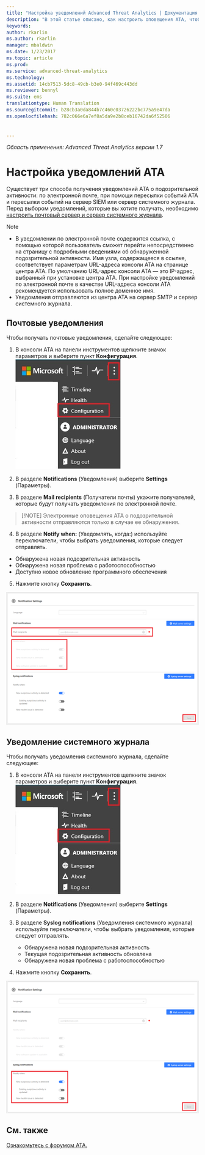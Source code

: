 ```yaml
---
title: "Настройка уведомлений Advanced Threat Analytics | Документация Майкрософт"
description: "В этой статье описано, как настроить оповещения ATA, чтобы получать уведомления при обнаружении подозрительных действий."
keywords: 
author: rkarlin
ms.author: rkarlin
manager: mbaldwin
ms.date: 1/23/2017
ms.topic: article
ms.prod: 
ms.service: advanced-threat-analytics
ms.technology: 
ms.assetid: 14cb7513-5dc8-49cb-b3e0-94f469c443dd
ms.reviewer: bennyl
ms.suite: ems
translationtype: Human Translation
ms.sourcegitcommit: b28cb3a0da844b7c460c03726222bc775a9e47da
ms.openlocfilehash: 782c066e6a7ef8a5da9e2b8ceb16742da6f52506


---
```


*Область применения: Advanced Threat Analytics версии 1.7*



# <a name="set-ata-notifications"></a>Настройка уведомлений ATA
Существует три способа получения уведомлений ATA о подозрительной активности: по электронной почте, при помощи пересылки событий ATA и пересылки событий на сервер SIEM или сервер системного журнала. Перед выбором уведомлений, которые вы хотите получать, необходимо [настроить почтовый сервер и сервер системного журнала](setting-syslog-email-server-settings.md).

> [!NOTE]
> -   В уведомлении по электронной почте содержится ссылка, с помощью которой пользователь сможет перейти непосредственно на страницу с подробными сведениями об обнаруженной подозрительной активности. Имя узла, содержащееся в ссылке, соответствует параметрам URL-адреса консоли ATA на странице центра ATA. По умолчанию URL-адрес консоли ATA — это IP-адрес, выбранный при установке центра ATA.  При настройке уведомлений по электронной почте в качестве URL-адреса консоли ATA рекомендуется использовать полное доменное имя.
> -   Уведомления отправляются из центра ATA на сервер SMTP и сервер системного журнала.

## <a name="mail-notifications"></a>Почтовые уведомления
Чтобы получать почтовые уведомления, сделайте следующее:


1. В консоли ATA на панели инструментов щелкните значок параметров и выберите пункт **Конфигурация**.
![Значок параметров конфигурации ATA](media/ATA-config-icon.JPG)

2. В разделе **Notifications** (Уведомления) выберите **Settings** (Параметры).
3. В разделе **Mail recipients** (Получатели почты) укажите получателей, которые будут получать уведомления по электронной почте.
>   [!NOTE]
>   Электронные оповещения ATA о подозрительной активности отправляются только в случае ее обнаружения.

4. В разделе **Notify when:** (Уведомлять, когда:) используйте переключатели, чтобы выбрать уведомления, которые следует отправлять.
  - Обнаружена новая подозрительная активность
  - Обнаружена новая проблема с работоспособностью
  - Доступно новое обновление программного обеспечения

5. Нажмите кнопку **Сохранить**.

![Изображение. Параметры почтовых уведомлений ATA](media/ATA-mail-notification-settings-1.7.png)


## <a name="syslog-notification"></a>Уведомление системного журнала

Чтобы получать уведомления системного журнала, сделайте следующее:


1. В консоли ATA на панели инструментов щелкните значок параметров и выберите пункт **Конфигурация**.
![Значок параметров конфигурации ATA](media/ATA-config-icon.JPG)

2. В разделе **Notifications** (Уведомления) выберите **Settings** (Параметры).
3. В разделе **Syslog notifications** (Уведомления системного журнала) используйте переключатели, чтобы выбрать уведомления, которые следует отправлять.


    - Обнаружена новая подозрительная активность
    - Текущая подозрительная активность обновлена
    - Обнаружена новая проблема с работоспособностью
5. Нажмите кнопку **Сохранить**.

![Изображение. Настройка уведомлений ATA](media/ATA-syslog-notification-settings-1.7.png)




## <a name="see-also"></a>См. также
[Ознакомьтесь с форумом ATA.](https://social.technet.microsoft.com/Forums/security/home?forum=mata)



<!--HONumber=Feb17_HO1-->


